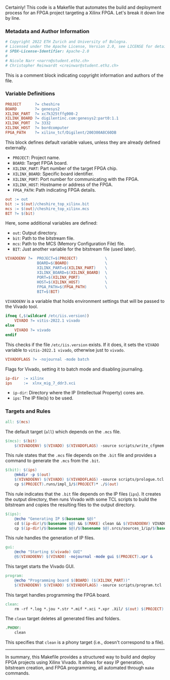 Certainly! This code is a Makefile that automates the build and deployment process for an FPGA project targeting a Xilinx FPGA. Let's break it down line by line.

### Metadata and Author Information

```makefile
# Copyright 2022 ETH Zurich and University of Bologna.
# Licensed under the Apache License, Version 2.0, see LICENSE for details.
# SPDX-License-Identifier: Apache-2.0
#
# Nicole Narr <narrn@student.ethz.ch>
# Christopher Reinwardt <creinwar@student.ethz.ch>
```

This is a comment block indicating copyright information and authors of the file.

### Variable Definitions

```makefile
PROJECT      ?= cheshire
BOARD        ?= genesys2
XILINX_PART  ?= xc7k325tffg900-2
XILINX_BOARD ?= digilentinc.com:genesys2:part0:1.1
XILINX_PORT  ?= 3332
XILINX_HOST  ?= bordcomputer
FPGA_PATH    ?= xilinx_tcf/Digilent/200300A8C60DB
```

This block defines default variable values, unless they are already defined externally.

- `PROJECT`: Project name.
- `BOARD`: Target FPGA board.
- `XILINX_PART`: Part number of the target FPGA chip.
- `XILINX_BOARD`: Specific board identifier.
- `XILINX_PORT`: Port number for communicating with the FPGA.
- `XILINX_HOST`: Hostname or address of the FPGA.
- `FPGA_PATH`: Path indicating FPGA details.

```makefile
out := out
bit := $(out)/cheshire_top_xilinx.bit
mcs := $(out)/cheshire_top_xilinx.mcs
BIT ?= $(bit)
```

Here, some additional variables are defined:

- `out`: Output directory.
- `bit`: Path to the bitstream file.
- `mcs`: Path to the MCS (Memory Configuration File) file.
- `BIT`: Just another variable for the bitstream file (used later).

```makefile
VIVADOENV ?=  PROJECT=$(PROJECT)            \
              BOARD=$(BOARD)                \
              XILINX_PART=$(XILINX_PART)    \
              XILINX_BOARD=$(XILINX_BOARD)  \
              PORT=$(XILINX_PORT)           \
              HOST=$(XILINX_HOST)           \
              FPGA_PATH=$(FPGA_PATH)        \
              BIT=$(BIT)
```

`VIVADOENV` is a variable that holds environment settings that will be passed to the Vivado tool. 

```makefile
ifneq (,$(wildcard /etc/iis.version))
	VIVADO ?= vitis-2022.1 vivado
else
	VIVADO ?= vivado
endif
```

This checks if the file `/etc/iis.version` exists. If it does, it sets the `VIVADO` variable to `vitis-2022.1 vivado`, otherwise just to `vivado`.

```makefile
VIVADOFLAGS ?= -nojournal -mode batch
```

Flags for Vivado, setting it to batch mode and disabling journaling.

```makefile
ip-dir  := xilinx
ips     :=  xlnx_mig_7_ddr3.xci
```

- `ip-dir`: Directory where the IP (Intellectual Property) cores are.
- `ips`: The IP file(s) to be used.

### Targets and Rules

```makefile
all: $(mcs)
```

The default target (`all`) which depends on the `.mcs` file.

```makefile
$(mcs): $(bit)
	$(VIVADOENV) $(VIVADO) $(VIVADOFLAGS) -source scripts/write_cfgmem.tcl -tclargs $@ $^
```

This rule states that the `.mcs` file depends on the `.bit` file and provides a command to generate the `.mcs` from the `.bit`.

```makefile
$(bit): $(ips)
	@mkdir -p $(out)
	$(VIVADOENV) $(VIVADO) $(VIVADOFLAGS) -source scripts/prologue.tcl -source scripts/run.tcl
	cp $(PROJECT).runs/impl_1/$(PROJECT)* ./$(out)
```

This rule indicates that the `.bit` file depends on the IP files (`ips`). It creates the output directory, then runs Vivado with some TCL scripts to build the bitstream and copies the resulting files to the output directory.

```makefile
$(ips):
	@echo "Generating IP $(basename $@)"
	cd $(ip-dir)/$(basename $@) && $(MAKE) clean && $(VIVADOENV) VIVADO="$(VIVADO)" $(MAKE)
	cp $(ip-dir)/$(basename $@)/$(basename $@).srcs/sources_1/ip/$(basename $@)/$@ $@
```

This rule handles the generation of IP files.

```makefile
gui:
	@echo "Starting $(vivado) GUI"
	@$(VIVADOENV) $(VIVADO) -nojournal -mode gui $(PROJECT).xpr &
```

This target starts the Vivado GUI.

```makefile
program:
	@echo "Programming board $(BOARD) ($(XILINX_PART))"
	$(VIVADOENV) $(VIVADO) $(VIVADOFLAGS) -source scripts/program.tcl
```

This target handles programming the FPGA board.

```makefile
clean:
	rm -rf *.log *.jou *.str *.mif *.xci *.xpr .Xil/ $(out) $(PROJECT).cache $(PROJECT).hw $(PROJECT).ioplanning $(PROJECT).ip_user_files $(PROJECT).runs $(PROJECT).sim
```

The `clean` target deletes all generated files and folders.

```makefile
.PHONY:
	clean
```

This specifies that `clean` is a phony target (i.e., doesn't correspond to a file).

---

In summary, this Makefile provides a structured way to build and deploy FPGA projects using Xilinx Vivado. It allows for easy IP generation, bitstream creation, and FPGA programming, all automated through `make` commands.